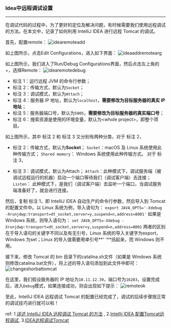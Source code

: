 ### Idea中远程调试设置
***


在调试代码的过程中，为了更好的定位及解决问题，有时候需要我们使用远程调试的方法。在本文中，记录了如何利用 IntelliJ IDEA 进行远程 Tomcat 的调试。

首先，配置remote：
![idearemoteadd](../../img/idearemoteadd.png)

如上图所示，点击Edit Configurations，进入如下界面：
![ideaaddremotearg](../../img/ideaaddremotearg.png)

如上图所示，我们进入了Run/Debug Configurations界面，然后点击左上角的+，选择Remote：
![idearemotedebug](../../img/idearemotedebug.png)

- 标注 1：运行远程 JVM 的命令行参数；
- 标注 2：传输方式，默认为`Socket`；
- 标注 3：调试模式，默认为`Attach`；
- 标注 4：服务器 IP 地址，默认为`localhost`，**需要修改为目标服务器的真实 IP 地址**；
- 标注 5：服务器端口号，默认为`5005`，**需要修改为目标服务器的真实端口号**；
- 标注 6：搜索资源是使用的环境变量，默认为\<whole project>，即整个项目。

如上图所示，其中 标注 2 和 标注 3 又分别有两种分类，对于 标注 2，

- 标注 2：传输方式，默认为**Socket**； 
  `Socket`：macOS 及 Linux 系统使用此种传输方式；
  `Shared memory`： Windows 系统使用此种传输方式。
  对于 标注 3，

- 标注 3：调试模式，默认为Attach； 
  `Attach`：此种模式下，调试服务端（被调试远程运行的机器）启动一个端口等待我们（调试客户端）去连接；
  `Listen`： 此种模式下，是我们（调试客户端）去监听一个端口，当调试服务端准备好了，就会进行连接。


然后，复制 标注 1，即 IntelliJ IDEA 自动生产的命令行参数，然后导入到 Tomcat 的配置文件中。以 Linux 系统为例，导入语句为：
`export JAVA_OPTS='-Xdebug -Xrunjdwp:transport=dt_socket,server=y,suspend=n,address=8001'`
如果是 Windows 系统，则导入语句为：
`set JAVA_OPTS=-Xdebug -Xrunjdwp:transport=dt_socket,server=y,suspend=n,address=8001`
两者的区别在于导入语句的关键字不同以及有无引号，Linux 系统的导入关键字为export，Windows 为set；Linux 的导入值需要用单引号**' '**括起来，而 Windows 则不用。

接下来，修改 Tomcat 的 bin 目录下的catalina.sh文件（如果是 Windows 系统则修改catalina.bat文件），将上述的导入语句添加到此文件中即可：
![changeshorbattomcat](../../img/changeshorbattomcat.png)

在这里，我们假设服务器的 IP 地址为`10.11.12.39`，端口号为`16203`，设置完成后，进入`Debug`模式，如果连接成功，则会出现如下提示：
![remoteok](../../img/remoteok.png)

至此，IntelliJ IDEA 远程调试 Tomcat 的配置已经完成了，调试的后续步骤按正常的调试技巧进行就可以啦！



ref:
1.[详述 IntelliJ IDEA 远程调试 Tomcat 的方法](https://blog.csdn.net/qq_35246620/article/details/78507324) ,   2.[Intellij IDEA 配置Tomcat远程调试](https://blog.csdn.net/mingjie1212/article/details/52281847),   3.[IDEA远程调试Tomcat](https://www.jianshu.com/p/f902ac5d29e4)